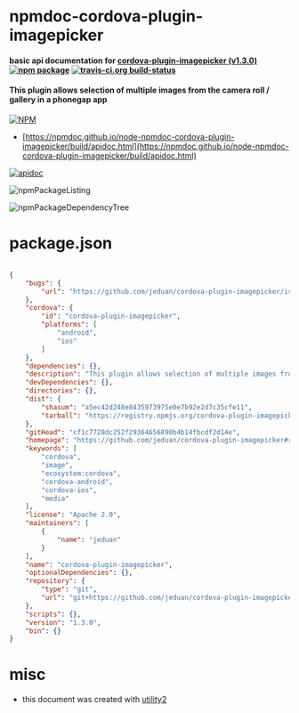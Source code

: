 # npmdoc-cordova-plugin-imagepicker

#### basic api documentation for  [cordova-plugin-imagepicker (v1.3.0)](https://github.com/jeduan/cordova-plugin-imagepicker#readme)  [![npm package](https://img.shields.io/npm/v/npmdoc-cordova-plugin-imagepicker.svg?style=flat-square)](https://www.npmjs.org/package/npmdoc-cordova-plugin-imagepicker) [![travis-ci.org build-status](https://api.travis-ci.org/npmdoc/node-npmdoc-cordova-plugin-imagepicker.svg)](https://travis-ci.org/npmdoc/node-npmdoc-cordova-plugin-imagepicker)

#### This plugin allows selection of multiple images from the camera roll / gallery in a phonegap app

[![NPM](https://nodei.co/npm/cordova-plugin-imagepicker.png?downloads=true&downloadRank=true&stars=true)](https://www.npmjs.com/package/cordova-plugin-imagepicker)

- [https://npmdoc.github.io/node-npmdoc-cordova-plugin-imagepicker/build/apidoc.html](https://npmdoc.github.io/node-npmdoc-cordova-plugin-imagepicker/build/apidoc.html)

[![apidoc](https://npmdoc.github.io/node-npmdoc-cordova-plugin-imagepicker/build/screenCapture.buildCi.browser.%252Ftmp%252Fbuild%252Fapidoc.html.png)](https://npmdoc.github.io/node-npmdoc-cordova-plugin-imagepicker/build/apidoc.html)

![npmPackageListing](https://npmdoc.github.io/node-npmdoc-cordova-plugin-imagepicker/build/screenCapture.npmPackageListing.svg)

![npmPackageDependencyTree](https://npmdoc.github.io/node-npmdoc-cordova-plugin-imagepicker/build/screenCapture.npmPackageDependencyTree.svg)



# package.json

```json

{
    "bugs": {
        "url": "https://github.com/jeduan/cordova-plugin-imagepicker/issues"
    },
    "cordova": {
        "id": "cordova-plugin-imagepicker",
        "platforms": [
            "android",
            "ios"
        ]
    },
    "dependencies": {},
    "description": "This plugin allows selection of multiple images from the camera roll / gallery in a phonegap app",
    "devDependencies": {},
    "directories": {},
    "dist": {
        "shasum": "a5ec42d248e8435973975e0e7b92e2d7c35cfe11",
        "tarball": "https://registry.npmjs.org/cordova-plugin-imagepicker/-/cordova-plugin-imagepicker-1.3.0.tgz"
    },
    "gitHead": "cf1c7728dc252f29364656890b4b14fbcdf2d14e",
    "homepage": "https://github.com/jeduan/cordova-plugin-imagepicker#readme",
    "keywords": [
        "cordova",
        "image",
        "ecosystem:cordova",
        "cordova-android",
        "cordova-ios",
        "media"
    ],
    "license": "Apache 2.0",
    "maintainers": [
        {
            "name": "jeduan"
        }
    ],
    "name": "cordova-plugin-imagepicker",
    "optionalDependencies": {},
    "repository": {
        "type": "git",
        "url": "git+https://github.com/jeduan/cordova-plugin-imagepicker.git"
    },
    "scripts": {},
    "version": "1.3.0",
    "bin": {}
}
```



# misc
- this document was created with [utility2](https://github.com/kaizhu256/node-utility2)
